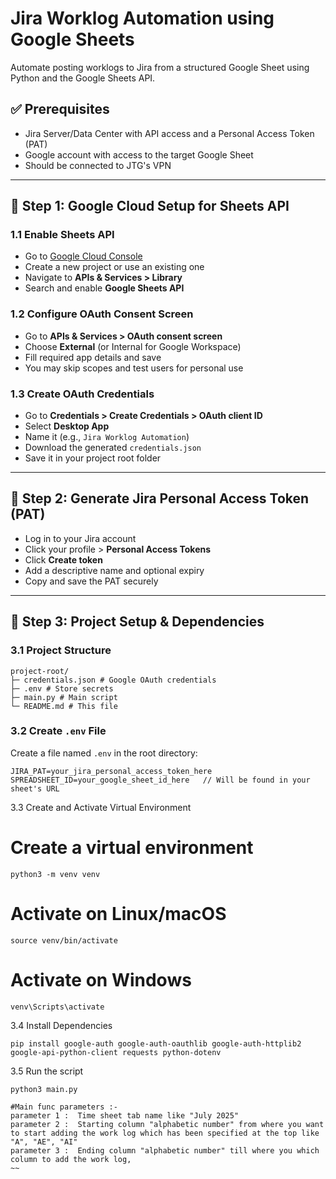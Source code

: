 # Jira Worklog Automation using Google Sheets

Automate posting worklogs to Jira from a structured Google Sheet using Python and the Google Sheets API.

## ✅ Prerequisites

- Jira Server/Data Center with API access and a Personal Access Token (PAT)
- Google account with access to the target Google Sheet
- Should be connected to JTG's VPN

---

## 🔧 Step 1: Google Cloud Setup for Sheets API

### 1.1 Enable Sheets API

- Go to [Google Cloud Console](https://console.cloud.google.com/)
- Create a new project or use an existing one
- Navigate to **APIs & Services > Library**
- Search and enable **Google Sheets API**

### 1.2 Configure OAuth Consent Screen

- Go to **APIs & Services > OAuth consent screen**
- Choose **External** (or Internal for Google Workspace)
- Fill required app details and save
- You may skip scopes and test users for personal use

### 1.3 Create OAuth Credentials

- Go to **Credentials > Create Credentials > OAuth client ID**
- Select **Desktop App**
- Name it (e.g., `Jira Worklog Automation`)
- Download the generated `credentials.json`
- Save it in your project root folder

---

## 🔐 Step 2: Generate Jira Personal Access Token (PAT)

- Log in to your Jira account
- Click your profile > **Personal Access Tokens**
- Click **Create token**
- Add a descriptive name and optional expiry
- Copy and save the PAT securely

---

## 📁 Step 3: Project Setup & Dependencies

### 3.1 Project Structure
```
project-root/
├─ credentials.json # Google OAuth credentials
├─ .env # Store secrets 
├─ main.py # Main script
└─ README.md # This file
```
### 3.2 Create `.env` File

Create a file named `.env` in the root directory:

```
JIRA_PAT=your_jira_personal_access_token_here
SPREADSHEET_ID=your_google_sheet_id_here   // Will be found in your sheet's URL
```

3.3 Create and Activate Virtual Environment 
# Create a virtual environment
```
python3 -m venv venv
```

# Activate on Linux/macOS
```
source venv/bin/activate
```

# Activate on Windows
```
venv\Scripts\activate
```

3.4 Install Dependencies
```
pip install google-auth google-auth-oauthlib google-auth-httplib2 google-api-python-client requests python-dotenv
```

3.5 Run the script
```
python3 main.py

#Main func parameters :-
parameter 1 :  Time sheet tab name like "July 2025"
parameter 2 :  Starting column "alphabetic number" from where you want to start adding the work log which has been specified at the top like "A", "AE", "AI"
parameter 3 :  Ending column "alphabetic number" till where you which column to add the work log,
~~

